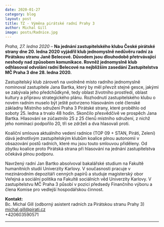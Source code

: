 ```yaml
---
date: 2020-01-27
category: blog
layout: post
title: TZ - Výměna pirátské radní Prahy 3
author: Michal Gill
image: posts/Radnice.jpg
---
```

*Praha, 27. ledna 2020* – **Na jednání zastupitelského klubu České pirátské strany dne 20. ledna 2020 vyjádřil klub jednomyslně nedůvěru radní za Pirátskou stranu Janě Belecové. Důvodem jsou dlouhodobě přetrvávající neshody nad způsobem komunikace. Rovněž jednomyslně klub odhlasoval odvolání radní Belecové na nejbližším zasedání Zastupitelstva MČ Praha 3 dne 28. ledna 2020.**  

Zastupitelský klub zároveň na uvolněné místo radního jednomyslně nominoval zastupitele Jana Bartka, který by měl převzít stejné gesce, jakými se zabývala jeho předchůdkyně, tedy oblast životního prostředí, oblast kultury a přípravu strategického plánu. Rozhodnutí zastupitelského klubu o novém radním muselo být ještě potvrzeno hlasováním celé členské základny Místního sdružení Praha 3 Pirátské strany, které proběhlo od soboty 25. ledna a trvalo 48 hodin. Skončilo přesvědčivě ve prospěch Jana Bartka. Hlasování se zúčastnilo 25 z 25 členů místního sdružení, z nichž jeho nominaci podpořilo 20, tři se zdrželi a dva hlasovali proti.  

Koaliční smlouva aktuálního vedení radnice (TOP 09 + STAN, Piráti, Zelení) dává jednotlivým zastupitelským klubům koalice plnou autonomii v obsazování postů radních, které mu jsou touto smlouvou přiděleny. Od zbytku koalice proto Pirátská strana při hlasování na jednání zastupitelstva očekává plnou podporu.  

Navržený radní Jan Bartko absolvoval bakalářské studium na Fakultě humanitních studií Univerzity Karlovy. V současnosti pracuje v mezinárodním depozitáři cenných papírů a studuje magisterský obor Veřejná a sociální politika na Fakultě sociálních věd Univerzity Karlovy. V zastupitelstvu MČ Praha 3 působí v pozici předsedy Finančního výboru a člena Komise pro vedlejší hospodářskou činnost.  

**Kontakt:**  
Bc. Michal Gill (odborný asistent radních za Pirátskou stranu Prahy 3)  
michal.gill@pirati.cz  
+420603590571  


- - -
